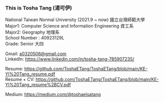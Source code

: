 ### This is Tosha Tang (湯可伊)  


National Taiwan Normal University (2021.9 ~ now) 國立台灣師範大學  
Major1: Computer Science and Information Engineering 資工系  
Major2: Geography 地理系  
School Number : 40923129L  
Grade: Senior 大四  

Gmail: a0320506@gmail.com  
LinkedIn: https://www.linkedin.com/in/tosha-tang-785907235/  

Resume: https://github.com/ToshaETang/ToshaETang/blob/main/KE-YI%20Tang_resume.pdf  
Resume + CV: https://github.com/ToshaETang/ToshaETang/blob/main/KE-YI%20Tang_resume%2BCV.pdf  

Medium: https://medium.com/@toshaelsatang  

<!--
**ToshaETang/ToshaETang** is a ✨ _special_ ✨ repository because its `README.md` (this file) appears on your GitHub profile.

Here are some ideas to get you started:

- 🔭 I’m currently working on ...
- 🌱 I’m currently learning ...
- 👯 I’m looking to collaborate on ...
- 🤔 I’m looking for help with ...
- 💬 Ask me about ...
- 📫 How to reach me: ...
- 😄 Pronouns: ...
- ⚡ Fun fact: ...
-->

